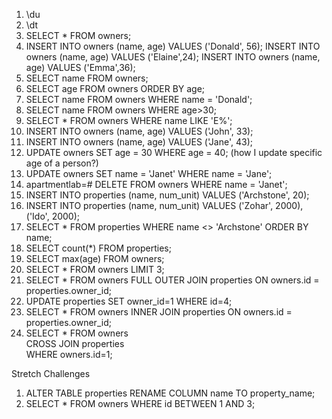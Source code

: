 1.  \du
2.  \dt
3.  SELECT * FROM owners;
4. 	INSERT INTO owners (name, age) VALUES ('Donald', 56);
	INSERT INTO owners (name, age) VALUES ('Elaine',24);
	INSERT INTO owners (name, age) VALUES ('Emma',36);
5.  SELECT name FROM owners;
6.  SELECT age FROM owners  ORDER BY age;
7.  SELECT name FROM owners WHERE name = 'Donald';
8.  SELECT name FROM owners WHERE age>30;
9.  SELECT * FROM owners WHERE name LIKE 'E%';
10. INSERT INTO owners (name, age) VALUES ('John', 33);
11. INSERT INTO owners (name, age) VALUES ('Jane', 43);
12. UPDATE owners SET age = 30 WHERE age = 40; (how I update specific age of a person?)
13. UPDATE owners SET name = 'Janet' WHERE name = 'Jane';
14. apartmentlab=# DELETE FROM owners WHERE name = 'Janet';
15. INSERT INTO properties (name, num_unit) VALUES ('Archstone', 20);
16. INSERT INTO properties (name, num_unit) VALUES ('Zohar', 2000), ('Ido', 2000);
17. SELECT * FROM properties WHERE name <> 'Archstone' ORDER BY name;      
18. SELECT count(*) FROM properties;
19. SELECT max(age) FROM owners;
20. SELECT * FROM owners LIMIT 3;
21. SELECT * FROM owners 
	FULL OUTER JOIN properties 
	ON owners.id = properties.owner_id;   
22. UPDATE properties SET owner_id=1 WHERE id=4;
23. SELECT * FROM owners
	INNER JOIN properties 
	ON owners.id = properties.owner_id; 
24. SELECT * FROM owners  
	CROSS JOIN properties                                                                                                  
	WHERE owners.id=1;     

Stretch Challenges

1. ALTER TABLE properties RENAME COLUMN name TO property_name; 
2. SELECT * FROM owners WHERE id BETWEEN 1 AND 3;                                                                                                                                                                                                                                                                                                                                                                                                                                                                                                                                                                                                                    

